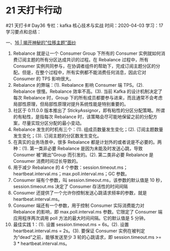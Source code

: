 # 21 天打卡行动

#21 天打卡# Day36
专栏：kafka 核心技术与实战
时间：2020-04-03
学习：17
学习要点和总结：

一、[16 | 揭开神秘的"位移主题"面纱](https://time.geekbang.org/column/article/105473?utm_term=pc_interstitial_208)

1. Rebalance 就是让一个 Consumer Group 下所有的 Consumer 实例就如何消费订阅主题的所有分区达成共识的过程。在 Rebalance 过程中，所有 Consumer 实例共同参与，在协调者组件的帮助下，完成订阅主题分区的分配。但是，在整个过程中，所有实例都不能消费任何消息，因此它对 Consumer 的 TPS 影响很大。
2. Rebalance 的弊端：(1). Rebalance 影响 Consumer 端 TPS。(2). Rebalance 很慢。Rebalance 效率不高。(3). 当前 Kafka 的设计机制决定了每次 Rebalance 时，Group 下的所有成员都要参与进来，而且通常不会考虑局部性原理，但局部性原理对提升系统性能是特别重要的。
3. 社区于 0.11.0.0 版本推出了 StickyAssignor，即有粘性的分区分配策略。所谓的有粘性，是指每次 Rebalance 时，该策略会尽可能地保留之前的分配方案，尽量实现分区分配的最小变动。
4. Rebalance 发生的时机有三个：(1). 组成员数量发生变化；(2). 订阅主题数量发生变化；(3). 订阅主题的分区数发生变化。
5. 在真实的业务场景中，很多 Rebalance 都是计划外的或者说是不必要的。两种：(1). 第一类非必要 Rebalance 是因为未能及时发送心跳，导致 Consumer 被“踢出”Group 而引发的。(2). 第二类非必要 Rebalance 是 Consumer 消费时间过长导致的。
6. 用于减少 Rebalance 的 4 个参数：session.timeout.ms；heartbeat.interval.ms；max.poll.interval.ms；GC 参数。
7. Consumer 端有个参数，叫 session.timeout.ms，该参数的默认值是 10 秒，session.timeout.ms 决定了 Consumer 存活性的时间间隔
8. Consumer 还提供了一个允许你控制发送心跳请求频率的参数，就是 heartbeat.interval.ms。
9. Consumer 端还有一个参数，用于控制 Consumer 实际消费能力对 Rebalance 的影响，即 max.poll.interval.ms 参数。它限定了 Consumer 端应用程序两次调用 poll 方法的最大时间间隔。它的默认值是 5 分钟。
10. 最佳实践 1：(1). 设置 session.timeout.ms = 6s。(2). 设置 heartbeat.interval.ms = 2s。(3). 要保证 Consumer 实例在被判定为“dead”之前，能够发送至少 3 轮的心跳请求，即 session.timeout.ms >= 3 \* heartbeat.interval.ms。
